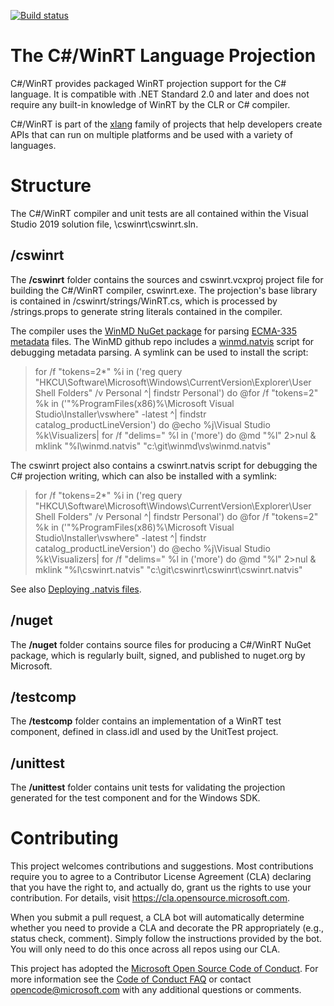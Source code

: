 [![Build status](https://dev.azure.com/microsoft/Dart/_apis/build/status/CsWinRT%20Nuget)](https://dev.azure.com/microsoft/Dart/_build/latest?definitionId=45187)

# The C#/WinRT Language Projection

C#/WinRT provides packaged WinRT projection support for the C# language.  It is compatible with .NET Standard 2.0 and later and does not require any built-in knowledge of WinRT by the CLR or C# compiler.  

C#/WinRT is part of the [xlang](https://github.com/microsoft/xlang) family of projects that help developers create APIs that can run on multiple platforms and be used with a variety of languages.

# Structure

The C#/WinRT compiler and unit tests are all contained within the Visual Studio 2019 solution file, \cswinrt\cswinrt.sln.  

## /cswinrt

The **/cswinrt** folder contains the sources and cswinrt.vcxproj project file for building the C#/WinRT compiler, cswinrt.exe.  The projection's base library is contained in /cswinrt/strings/WinRT.cs, which is processed by /strings.props to generate string literals contained in the compiler.

The compiler uses the [WinMD NuGet package](http://aka.ms/winmd/nuget) for parsing [ECMA-335 metadata](http://www.ecma-international.org/publications/standards/Ecma-335.htm) files.  The WinMD github repo includes a [winmd.natvis](https://github.com/microsoft/winmd/blob/master/vs/winmd.natvis) script for debugging metadata parsing.  A symlink can be used to install the script:
  > for /f "tokens=2*" %i in ('reg query "HKCU\Software\Microsoft\Windows\CurrentVersion\Explorer\User Shell Folders" /v Personal ^| findstr Personal') do @for /f "tokens=2" %k in ('"%ProgramFiles(x86)%\Microsoft Visual Studio\Installer\vswhere" -latest ^| findstr catalog_productLineVersion') do @echo %j\Visual Studio %k\Visualizers| for /f "delims=" %l in ('more') do @md "%l" 2>nul & mklink "%l\winmd.natvis" "c:\git\winmd\vs\winmd.natvis" 
  
The cswinrt project also contains a cswinrt.natvis script for debugging the C# projection writing, which can also be installed with a symlink:
> for /f "tokens=2*" %i in ('reg query "HKCU\Software\Microsoft\Windows\CurrentVersion\Explorer\User Shell Folders" /v Personal ^| findstr Personal') do @for /f "tokens=2" %k in ('"%ProgramFiles(x86)%\Microsoft Visual Studio\Installer\vswhere" -latest ^| findstr catalog_productLineVersion') do @echo %j\Visual Studio %k\Visualizers| for /f "delims=" %l in ('more') do @md "%l" 2>nul & mklink "%l\cswinrt.natvis" "c:\git\cswinrt\cswinrt\cswinrt.natvis"

See also [Deploying .natvis files](https://docs.microsoft.com/en-us/visualstudio/debugger/create-custom-views-of-native-objects?view=vs-2015#BKMK_natvis_location).

## /nuget

The **/nuget** folder contains source files for producing a C#/WinRT NuGet package, which is regularly built, signed, and published to nuget.org by Microsoft.

## /testcomp

The **/testcomp** folder contains an implementation of a WinRT test component, defined in class.idl and used by the UnitTest project.

## /unittest

The **/unittest** folder contains unit tests for validating the projection generated for the test component and for the Windows SDK.

# Contributing

This project welcomes contributions and suggestions.  Most contributions require you to agree to a
Contributor License Agreement (CLA) declaring that you have the right to, and actually do, grant us
the rights to use your contribution. For details, visit https://cla.opensource.microsoft.com.

When you submit a pull request, a CLA bot will automatically determine whether you need to provide
a CLA and decorate the PR appropriately (e.g., status check, comment). Simply follow the instructions
provided by the bot. You will only need to do this once across all repos using our CLA.

This project has adopted the [Microsoft Open Source Code of Conduct](https://opensource.microsoft.com/codeofconduct/).
For more information see the [Code of Conduct FAQ](https://opensource.microsoft.com/codeofconduct/faq/) or
contact [opencode@microsoft.com](mailto:opencode@microsoft.com) with any additional questions or comments.
